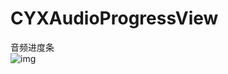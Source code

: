# CYXAudioProgressView
音频进度条
<br>
![img](https://github.com/SionChen/CYXAudioProgressView/blob/master/QQ20180509-160255-HD.gif)

